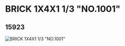 # BRICK 1X4X1 1/3 "NO.1001"
## 15923
![BRICK 1X4X1 1/3 "NO.1001"](https://lc-www-live-s.legocdn.com/media/bricks/5/2/6055890.jpg)